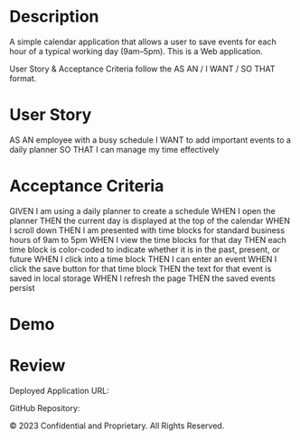 # Description
A simple calendar application that allows a user to save events for each hour of a typical working day (9am–5pm). This is a Web application.

User Story & Acceptance Criteria follow the AS AN / I WANT / SO THAT format.

# User Story
AS AN employee with a busy schedule
I WANT to add important events to a daily planner
SO THAT I can manage my time effectively

# Acceptance Criteria
GIVEN I am using a daily planner to create a schedule
WHEN I open the planner
THEN the current day is displayed at the top of the calendar
WHEN I scroll down
THEN I am presented with time blocks for standard business hours of 9am to 5pm
WHEN I view the time blocks for that day
THEN each time block is color-coded to indicate whether it is in the past, present, or future
WHEN I click into a time block
THEN I can enter an event
WHEN I click the save button for that time block
THEN the text for that event is saved in local storage
WHEN I refresh the page
THEN the saved events persist

# Demo


# Review
Deployed Application URL:

GitHub Repository: 

© 2023 Confidential and Proprietary. All Rights Reserved.